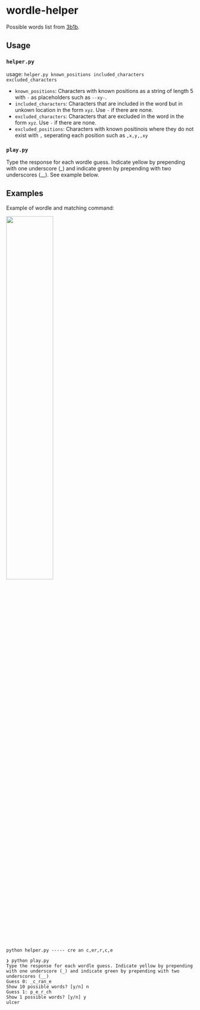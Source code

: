 # wordle-helper

Possible words list from [3b1b](https://github.com/3b1b/videos/tree/master/_2022/wordle).

## Usage

### `helper.py`

usage: `helper.py known_positions included_characters excluded_characters`

- `known_positions`: Characters with known positions as a string of length 5 with `-` as placeholders such as `--xy-`.
- `included_characters`: Characters that are included in the word but in unkown location in the form `xyz`. Use `-` if there are none.
- `excluded_characters`: Characters that are excluded in the word in the form `xyz`. Use `-` if there are none.
- `excluded_positions`: Characters with known positinois where they do not exist with `,` seperating each position such as `,x,y,,xy`

### `play.py`

Type the response for each wordle guess. Indicate yellow by prepending with one underscore (_) and indicate green by prepending with two underscores (__). See example below.

## Examples

Example of wordle and matching command:

<img src="https://user-images.githubusercontent.com/53503018/153552829-753d0ffd-82ac-4fc2-8e89-19a4a796104c.jpeg" width="50%"></img>

`python helper.py ----- cre an c,er,r,c,e`

```
❯ python play.py
Type the response for each wordle guess. Indicate yellow by prepending with one underscore (_) and indicate green by prepending with two underscores (__)
Guess 0: _c_ran_e
Show 10 possible words? [y/n] n
Guess 1: p_e_r_ch
Show 1 possible words? [y/n] y
ulcer
```
